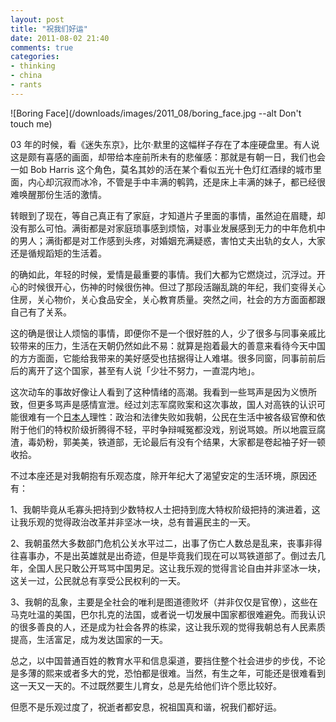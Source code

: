 ```yaml
---
layout: post
title: "祝我们好运"
date: 2011-08-02 21:40
comments: true
categories:
- thinking
- china
- rants
---
```



![Boring Face](/downloads/images/2011_08/boring_face.jpg --alt Don't touch me)


03 年的时候，看《迷失东京》，比尔·默里的这幅样子存在了本座硬盘里。有人说这是颇有喜感的画面，却带给本座前所未有的悲催感：那就是有朝一日，我们也会一如 Bob Harris 这个角色，莫名其妙的活在某个看似五光十色灯红酒绿的城市里面，内心却沉寂而冰冷，不管是手中丰满的鹌鹑，还是床上丰满的妹子，都已经很难唤醒那份生活的激情。

转眼到了现在，等自己真正有了家庭，才知道片子里面的事情，虽然迫在眉睫，却没有那么可怕。满街都是对家庭琐事感到烦恼，对事业发展感到无力的中年危机中的男人；满街都是对工作感到头疼，对婚姻充满疑惑，害怕丈夫出轨的女人，大家还是循规蹈矩的生活着。

的确如此，年轻的时候，爱情是最重要的事情。我们大都为它燃烧过，沉浮过。开心的时候很开心，伤神的时候很伤神。但过了那段活蹦乱跳的年纪，我们变得关心住房，关心物价，关心食品安全，关心教育质量。突然之间，社会的方方面面都跟自己有了关系。

这的确是很让人烦恼的事情，即便你不是一个很好胜的人，少了很多与同事亲戚比较带来的压力，生活在天朝仍然如此不易：就算是抱着最大的善意来看待今天中国的方方面面，它能给我带来的美好感受也拮据得让人难堪。很多同窗，同事前前后后的离开了这个国家，甚至有人说「少壮不努力，一直混内地」。

这次动车的事故好像让人看到了这种情绪的高潮。我看到一些骂声是因为义愤所致，但更多骂声是感情宣泄。经过刘志军腐败案和这次事故，国人对高铁的认识可能很难有一个[日本人](http://www.ftchinese.com/story/001037078?page=1)理性：政治和法律失败如我朝，公民在生活中被各级官僚和依附于他们的特权阶级折腾得不轻，平时争辩喊冤都没戏，别说骂娘。所以地震豆腐渣，毒奶粉，郭美美，铁道部，无论最后有没有个结果，大家都是卷起袖子好一顿收拾。

不过本座还是对我朝抱有乐观态度，除开年纪大了渴望安定的生活环境，原因还有：

1、我朝毕竟从毛寡头把持到少数特权人士把持到庞大特权阶级把持的演进着，这让我乐观的觉得政治改革并非坚冰一块，总有普遍民主的一天。

2、我朝虽然大多数部门危机公关水平过二，出事了伤亡人数总是乱来，丧事非得往喜事办，不是出英雄就是出奇迹，但是毕竟我们现在可以骂铁道部了。倒过去几年，全国人民只敢公开骂骂中国男足。这让我乐观的觉得言论自由并非坚冰一块，这关一过，公民就总有享受公民权利的一天。

3、我朝的乱象，主要是全社会的唯利是图道德败坏（并非仅仅是官僚），这些在马克吐温的美国，巴尔扎克的法国，或者说一切发展中国家都很难避免。而我认识的很多善良的人，还是成为社会各界的栋梁，这让我乐观的觉得我朝总有人民素质提高，生活富足，成为发达国家的一天。

总之，以中国普通百姓的教育水平和信息渠道，要挡住整个社会进步的步伐，不论是多薄的熙来或者多大的党，恐怕都是很难。当然，有生之年，可能还是很难看到这一天又一天的。不过既然要生儿育女，总是先给他们许个愿比较好。

但愿不是乐观过度了，祝逝者都安息，祝祖国真和谐，祝我们都好运。